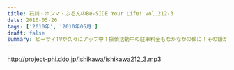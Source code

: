 ```yaml
---
title: 石川・ホンマ・ぶるんのBe-SIDE Your Life! vol.212-3
date: 2010-05-26
tags: ['2010年', '2010年05月']
draft: false
summary: ビーサイTVが久々にアップ中！探偵活動中の駐車料金もなかなかの額に！その額が中身の濃さに反映・・・されているはずだ！！！NAMAE
---
```


http://project-phi.ddo.jp/ishikawa/ishikawa212_3.mp3
